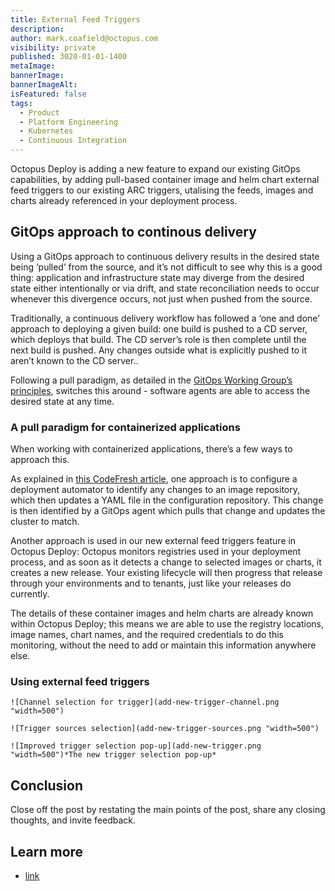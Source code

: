 ```yaml
---
title: External Feed Triggers
description: 
author: mark.coafield@octopus.com
visibility: private
published: 3020-01-01-1400
metaImage: 
bannerImage: 
bannerImageAlt: 
isFeatured: false
tags: 
  - Product
  - Platform Engineering
  - Kubernetes
  - Continuous Integration
---
```


Octopus Deploy is adding a new feature to expand our existing GitOps capabilities, by adding pull-based container image and helm chart external feed triggers to our existing ARC triggers, utalising the feeds, images and charts already referenced in your deployment process.

## GitOps approach to continous delivery

Using a GitOps approach to continuous delivery results in the desired state being ‘pulled’ from the source, and it’s not difficult to see why this is a good thing: application and infrastructure state may diverge from the desired state either intentionally or via drift, and state reconciliation needs to occur whenever this divergence occurs, not just when pushed from the source.

Traditionally, a continuous delivery workflow has followed a ‘one and done’ approach to deploying a given build: one build is pushed to a CD server, which deploys that build. The CD server’s role is then complete until the next build is pushed.  Any changes outside what is explicitly pushed to it aren’t known to the CD server..

Following a pull paradigm, as detailed in the [GitOps Working Group’s principles](https://github.com/open-gitops/documents/blob/main/PRINCIPLES.md#pulled-automatically), switches this around - software agents are able to access the desired state at any time.


### A pull paradigm for containerized applications

When working with containerized applications, there’s a few ways to approach this.  

As explained in [this CodeFresh article](https://codefresh.io/learn/gitops/gitops-workflow-vs-traditional-workflow-what-is-the-difference/), one approach is to configure a deployment automator to identify any changes to an image repository, which then updates a YAML file in the configuration repository.  This change is then identified by a GitOps agent which pulls that change and updates the cluster to match.

Another approach is used in our new external feed triggers feature in Octopus Deploy: 
Octopus monitors registries used in your deployment process, and as soon as it detects a change to selected images or charts, it creates a new release.  Your existing lifecycle will then progress that release through your environments and to tenants, just like your releases do currently.

The details of these container images and helm charts are already known within Octopus Deploy; this means we are able to use the registry locations, image names, chart names, and the required credentials to do this monitoring, without the need to add or maintain this information anywhere else.

### Using external feed triggers


```
![Channel selection for trigger](add-new-trigger-channel.png "width=500")
```

```
![Trigger sources selection](add-new-trigger-sources.png "width=500")
```

```
![Improved trigger selection pop-up](add-new-trigger.png "width=500")*The new trigger selection pop-up*
```

## Conclusion

Close off the post by restating the main points of the post, share any closing thoughts, and invite feedback.

## Learn more

- [link](https://www.example.com/resource)

